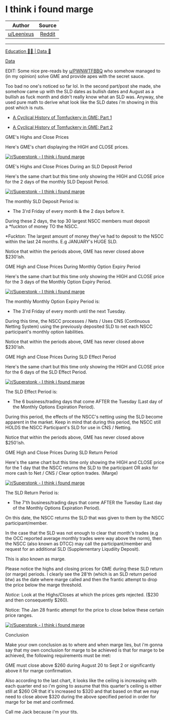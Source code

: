 I think i found marge
=====================

| Author       | Source       | 
| :-------------: |:-------------:|
|  [u/Leenixus](https://www.reddit.com/user/Leenixus/) | [Reddit](https://www.reddit.com/r/Superstonk/comments/owe3s0/i_think_i_found_marge/) | 

---

[Education 👨‍🏫 | Data 🔢](https://www.reddit.com/r/Superstonk/search?q=flair_name%3A%22Education%20%F0%9F%91%A8%E2%80%8D%F0%9F%8F%AB%20%7C%20Data%20%F0%9F%94%A2%22&restrict_sr=1)

[Data](https://pastebin.com/AeG7pD5p)

EDIT: Some nice pre-reads by [u/PWNWTFBBQ](https://www.reddit.com/u/PWNWTFBBQ/) who somehow managed to (in my opinion) solve GME and provide apes with the secret sauce.

Too bad no one's noticed so far lol. In the second part/post she made, she somehow came up with the SLD dates as bullish dates and August as a bullish as fuck month and didn't really know what an SLD was. Anyway, she used pure math to derive what look like the SLD dates i'm showing in this post which is nuts.

-   [A Cyclical History of Tomfuckery in GME: Part 1](https://www.reddit.com/r/Superstonk/comments/owlg3z/the_algorithm_has_been_doing_this_shit_for_years/)

-   [A Cyclical History of Tomfuckery in GME: Part 2](https://www.reddit.com/r/Superstonk/comments/owlg7n/the_algorithm_has_been_doing_this_shit_for_years/)

GME's Highs and Close Prices

Here's GME's chart displaying the HIGH and CLOSE prices.

[![r/Superstonk - I think i found marge](https://preview.redd.it/ob8wso0w0ye71.png?width=1758&format=png&auto=webp&s=782946c15f917cde81b44adcf43129810aed7606)](https://preview.redd.it/ob8wso0w0ye71.png?width=1758&format=png&auto=webp&s=782946c15f917cde81b44adcf43129810aed7606)

GME's Highs and Close Prices During an SLD Deposit Period

Here's the same chart but this time only showing the HIGH and CLOSE price for the 2 days of the monthly SLD Deposit Period.

[![r/Superstonk - I think i found marge](https://preview.redd.it/pwrfc9gv0ye71.png?width=1765&format=png&auto=webp&s=c764f4066cf38ed90e3c7c605a5a826de3bd98ec)](https://preview.redd.it/pwrfc9gv0ye71.png?width=1765&format=png&auto=webp&s=c764f4066cf38ed90e3c7c605a5a826de3bd98ec)

The monthly SLD Deposit Period is:

-   The 3'rd Friday of every month & the 2 days before it.

During these 2 days, the top 30 largest NSCC members must deposit a *fuckton of money TO the NSCC.

*Fuckton: The largest amount of money they've had to deposit to the NSCC within the last 24 months. E.g JANUARY's HUGE SLD.

Notice that within the periods above, GME has never closed above $230'ish.

GME High and Close Prices During Monthly Option Expiry Period

Here's the same chart but this time only showing the HIGH and CLOSE price for the 3 days of the Monthly Option Expiry Period.

[![r/Superstonk - I think i found marge](https://preview.redd.it/lfls1dnt0ye71.png?width=1762&format=png&auto=webp&s=341021906816f60a69bd098e29cab48209d1d475)](https://preview.redd.it/lfls1dnt0ye71.png?width=1762&format=png&auto=webp&s=341021906816f60a69bd098e29cab48209d1d475)

The monthly Monthly Option Expiry Period is:

-   The 3'rd Friday of every month until the next Tuesday.

During this time, the NSCC processes / Nets / Uses CNS (Continuous Netting System) using the previously deposited SLD to net each NSCC participant's monthly option liabilities.

Notice that within the periods above, GME has never closed above $230'ish.

GME High and Close Prices During SLD Effect Period

Here's the same chart but this time only showing the HIGH and CLOSE price for the 6 days of the SLD Effect Period.

[![r/Superstonk - I think i found marge](https://preview.redd.it/wjyvbsus0ye71.png?width=1763&format=png&auto=webp&s=31c872c46dc6e0fedb5a2796bec31702746d2b42)](https://preview.redd.it/wjyvbsus0ye71.png?width=1763&format=png&auto=webp&s=31c872c46dc6e0fedb5a2796bec31702746d2b42)

The SLD Effect Period is:

-   The 6 business/trading days that come AFTER the Tuesday (Last day of the Monthly Options Expiration Period).

During this period, the effects of the NSCC's netting using the SLD become apparent in the market. Keep in mind that during this period, the NSCC still HOLDS the NSCC Participant's SLD for use in CNS / Netting.

Notice that within the periods above, GME has never closed above $250'ish.

GME High and Close Prices During SLD Return Period

Here's the same chart but this time only showing the HIGH and CLOSE price for the 1 day that the NSCC returns the SLD to the participant OR asks for more cash to Net / CNS / Clear option trades. (Marge)

[![r/Superstonk - I think i found marge](https://preview.redd.it/gljnzjpo0ye71.png?width=1766&format=png&auto=webp&s=bfb3bf806ef02c36ab73987fa657c29958885969)](https://preview.redd.it/gljnzjpo0ye71.png?width=1766&format=png&auto=webp&s=bfb3bf806ef02c36ab73987fa657c29958885969)

The SLD Return Period is:

-   The 7'th business/trading days that come AFTER the Tuesday (Last day of the Monthly Options Expiration Period).

On this date, the NSCC returns the SLD that was given to them by the NSCC participant/member.

In the case that the SLD was not enough to clear that month's trades (e.g the OCC reported average monthly trades were way above the norm), then the NSCC (also known as DTCC) may call the participant/member and request for an additional SLD (Supplementary Liqudiity Deposit).

This is also known as marge.

Please notice the highs and closing prices for GME during these SLD return (or marge) periods. I clearly see the 28'th (which is an SLD return period btw) as the date where marge called and then the frantic attempt to drop the price below the marge threshold.

*Notice:* Look at the Highs/Closes at which the prices gets rejected. ($230 and then consequently $260).

Notice: The Jan 28 frantic attempt for the price to close below these certain price ranges.

[![r/Superstonk - I think i found marge](https://preview.redd.it/6g3a57z71ye71.jpg?width=557&format=pjpg&auto=webp&s=70b855c38b0a301a797f56e5b7fc399e2a40573a)](https://preview.redd.it/6g3a57z71ye71.jpg?width=557&format=pjpg&auto=webp&s=70b855c38b0a301a797f56e5b7fc399e2a40573a)

Conclusion

Make your own conclusion as to where and when marge lies, but i'm gonna say that my own conclusion for marge to be achieved is that for marge to be achieved, the following requirements must be met:

GME must close above $260 during August 20 to Sept 2 or significantly above it for marge confirmation.

Also according to the last chart, it looks like the ceiling is increasing with each quarter end so i'm going to assume that this quarter's ceiling is either still at $260 OR that it's increased to $320 and that based on that we may need to close above $320 during the above specified period in order for marge for be met and confirmed.

Call me Jack because i'm your tits.
